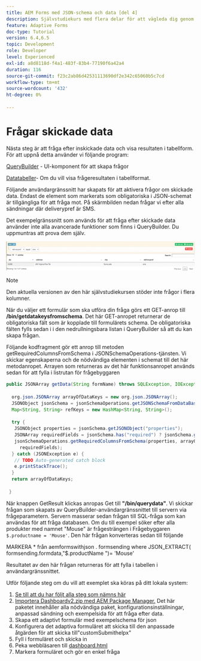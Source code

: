 ```yaml
---
title: AEM Forms med JSON-schema och data [del 4]
description: Självstudiekurs med flera delar för att vägleda dig genom stegen som ingår i att skapa ett adaptivt formulär med JSON-schema och fråga om skickade data.
feature: Adaptive Forms
doc-type: Tutorial
version: 6.4,6.5
topic: Development
role: Developer
level: Experienced
exl-id: a8d8118d-f4a1-483f-83b4-77190f6a42a4
duration: 116
source-git-commit: f23c2ab86d42531113690df2e342c65060b5c7cd
workflow-type: tm+mt
source-wordcount: '432'
ht-degree: 0%

---
```


# Frågar skickade data


Nästa steg är att fråga efter inskickade data och visa resultaten i tabellform. För att uppnå detta använder vi följande program:

[QueryBuilder](https://querybuilder.js.org/) - UI-komponent för att skapa frågor

[Datatabeller](https://datatables.net/)- Om du vill visa frågeresultaten i tabellformat.

Följande användargränssnitt har skapats för att aktivera frågor om skickade data. Endast de element som markerats som obligatoriska i JSON-schemat är tillgängliga för att fråga mot. På skärmbilden nedan frågar vi efter alla sändningar där deliverypref är SMS.

Det exempelgränssnitt som används för att fråga efter skickade data använder inte alla avancerade funktioner som finns i QueryBuilder. Du uppmuntras att prova dem själv.

![querybuilder](assets/querybuilderui.gif)

>[!NOTE]
>
>Den aktuella versionen av den här självstudiekursen stöder inte frågor i flera kolumner.

När du väljer ett formulär som ska utföra din fråga görs ett GET-anrop till **/bin/getdatakeysfromschema**. Det här GET-anropet returnerar de obligatoriska fält som är kopplade till formulärets schema. De obligatoriska fälten fylls sedan i i den nedrullningsbara listan i QueryBuilder så att du kan skapa frågan.

Följande kodfragment gör ett anrop till metoden getRequiredColumnsFromSchema i JSONSchemaOperations-tjänsten. Vi skickar egenskaperna och de nödvändiga elementen i schemat till det här metodanropet. Arrayen som returneras av det här funktionsanropet används sedan för att fylla i listrutan för frågebyggaren

```java
public JSONArray getData(String formName) throws SQLException, IOException {

  org.json.JSONArray arrayOfDataKeys = new org.json.JSONArray();
  JSONObject jsonSchema = jsonSchemaOperations.getJSONSchemaFromDataBase(formName);
  Map<String, String> refKeys = new HashMap<String, String>();

  try {
   JSONObject properties = jsonSchema.getJSONObject("properties");
   JSONArray requiredFields = jsonSchema.has("required") ? jsonSchema.getJSONArray("required") : null;
   jsonSchemaOperations.getRequiredColumnsFromSchema(properties, arrayOfDataKeys, "", jsonSchema, refKeys,
     requiredFields);
  } catch (JSONException e) {
   // TODO Auto-generated catch block
   e.printStackTrace();
  }
  return arrayOfDataKeys;

 }
```

När knappen GetResult klickas anropas Get till **&quot;/bin/querydata&quot;**. Vi skickar frågan som skapats av QueryBuilder-användargränssnittet till servern via frågeparametern. Servern masserar sedan frågan till SQL-fråga som kan användas för att fråga databasen. Om du till exempel söker efter alla produkter med namnet &quot;Mouse&quot; är frågesträngen i Frågebyggaren `$.productname = 'Mouse'`. Den här frågan konverteras sedan till följande

MARKERA &#42; från aemformswithjson .  formsending where JSON_EXTRACT( formsending.formdata,&quot;$.productName &quot;)= &#39;Mouse&#39;

Resultatet av den här frågan returneras för att fylla i tabellen i användargränssnittet.

Utför följande steg om du vill att exemplet ska köras på ditt lokala system:

1. [Se till att du har följt alla steg som nämns här](part2.md)
1. [Importera Dashboardv2.zip med AEM Package Manager.](assets/dashboardv2.zip) Det här paketet innehåller alla nödvändiga paket, konfigurationsinställningar, anpassad sändning och exempelsida för att fråga efter data.
1. Skapa ett adaptivt formulär med exempelschema för json
1. Konfigurera det adaptiva formuläret att skicka till den anpassade åtgärden för att skicka till&quot;customSubmithelpx&quot;
1. Fyll i formuläret och skicka in
1. Peka webbläsaren till [dashboard.html](http://localhost:4502/content/AemForms/dashboard.html)
1. Markera formuläret och gör en enkel fråga
